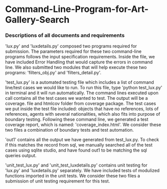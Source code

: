 # Command-Line-Program-for-Art-Gallery-Search
### Descriptions of all documents and requirements

'lux.py' and 'luxdetails.py' composed two programs required for submission. The parameters required for these two command-line programs follows the input specification requirements. Inside the file, we have included Error Handling that would capture the errors in command line. We also submitted two modules that will help execute these two programs: 'filters_obj.py' and 'filters_detail.py'.

'test_lux.py' is a automated testing file which includes a list of command line/test cases we would like to run. To run this file, type 'python test_lux.py' in terminal and it will run automatically. The command lines executed upon call contains all the test cases we wanted to test. The output will be a coverage. file and htmlcov folder from coverage package. The test cases we put inside the test file included: objects that have no references, lots of references, agents with several nationalities, which also fits into purpose of boundary testing. Following these command line, we generated a test coverage report, which is named: 'coverage_index.html'. We consider these two files a combination of boundary tests and test automation. 

'out1' contains all the output we have generated from test_lux.py. To check if this matches the record from sql, we manually searched all of the test cases using sqlite studio, and have found out1 to be matching the sql queries output.

'unit_test_lux.py' and 'unit_test_luxdetails.py' contains unit testing for 'lux.py' and 'luxdetails.py' separately. We have included tests of modulized functions imported in the unit tests. We consider these two files a submission of unit testing requirement for this test. 

